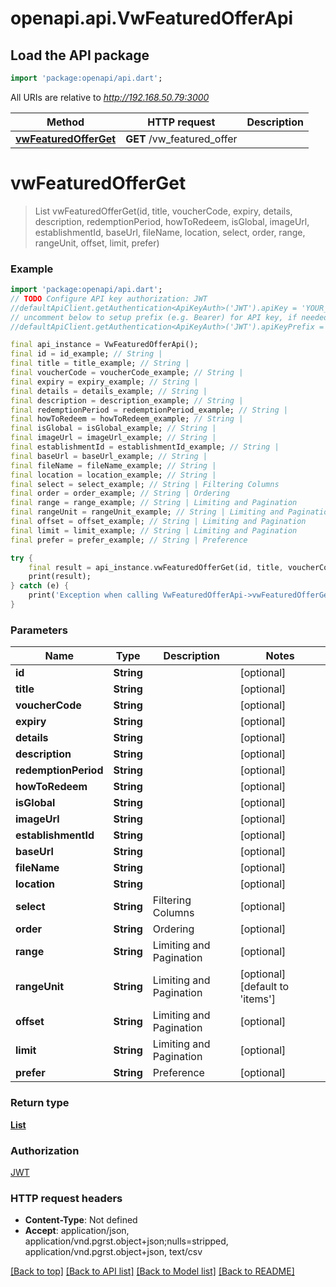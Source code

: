 # openapi.api.VwFeaturedOfferApi

## Load the API package
```dart
import 'package:openapi/api.dart';
```

All URIs are relative to *http://192.168.50.79:3000*

Method | HTTP request | Description
------------- | ------------- | -------------
[**vwFeaturedOfferGet**](VwFeaturedOfferApi.md#vwfeaturedofferget) | **GET** /vw_featured_offer | 


# **vwFeaturedOfferGet**
> List<VwFeaturedOffer> vwFeaturedOfferGet(id, title, voucherCode, expiry, details, description, redemptionPeriod, howToRedeem, isGlobal, imageUrl, establishmentId, baseUrl, fileName, location, select, order, range, rangeUnit, offset, limit, prefer)



### Example
```dart
import 'package:openapi/api.dart';
// TODO Configure API key authorization: JWT
//defaultApiClient.getAuthentication<ApiKeyAuth>('JWT').apiKey = 'YOUR_API_KEY';
// uncomment below to setup prefix (e.g. Bearer) for API key, if needed
//defaultApiClient.getAuthentication<ApiKeyAuth>('JWT').apiKeyPrefix = 'Bearer';

final api_instance = VwFeaturedOfferApi();
final id = id_example; // String | 
final title = title_example; // String | 
final voucherCode = voucherCode_example; // String | 
final expiry = expiry_example; // String | 
final details = details_example; // String | 
final description = description_example; // String | 
final redemptionPeriod = redemptionPeriod_example; // String | 
final howToRedeem = howToRedeem_example; // String | 
final isGlobal = isGlobal_example; // String | 
final imageUrl = imageUrl_example; // String | 
final establishmentId = establishmentId_example; // String | 
final baseUrl = baseUrl_example; // String | 
final fileName = fileName_example; // String | 
final location = location_example; // String | 
final select = select_example; // String | Filtering Columns
final order = order_example; // String | Ordering
final range = range_example; // String | Limiting and Pagination
final rangeUnit = rangeUnit_example; // String | Limiting and Pagination
final offset = offset_example; // String | Limiting and Pagination
final limit = limit_example; // String | Limiting and Pagination
final prefer = prefer_example; // String | Preference

try {
    final result = api_instance.vwFeaturedOfferGet(id, title, voucherCode, expiry, details, description, redemptionPeriod, howToRedeem, isGlobal, imageUrl, establishmentId, baseUrl, fileName, location, select, order, range, rangeUnit, offset, limit, prefer);
    print(result);
} catch (e) {
    print('Exception when calling VwFeaturedOfferApi->vwFeaturedOfferGet: $e\n');
}
```

### Parameters

Name | Type | Description  | Notes
------------- | ------------- | ------------- | -------------
 **id** | **String**|  | [optional] 
 **title** | **String**|  | [optional] 
 **voucherCode** | **String**|  | [optional] 
 **expiry** | **String**|  | [optional] 
 **details** | **String**|  | [optional] 
 **description** | **String**|  | [optional] 
 **redemptionPeriod** | **String**|  | [optional] 
 **howToRedeem** | **String**|  | [optional] 
 **isGlobal** | **String**|  | [optional] 
 **imageUrl** | **String**|  | [optional] 
 **establishmentId** | **String**|  | [optional] 
 **baseUrl** | **String**|  | [optional] 
 **fileName** | **String**|  | [optional] 
 **location** | **String**|  | [optional] 
 **select** | **String**| Filtering Columns | [optional] 
 **order** | **String**| Ordering | [optional] 
 **range** | **String**| Limiting and Pagination | [optional] 
 **rangeUnit** | **String**| Limiting and Pagination | [optional] [default to 'items']
 **offset** | **String**| Limiting and Pagination | [optional] 
 **limit** | **String**| Limiting and Pagination | [optional] 
 **prefer** | **String**| Preference | [optional] 

### Return type

[**List<VwFeaturedOffer>**](VwFeaturedOffer.md)

### Authorization

[JWT](../README.md#JWT)

### HTTP request headers

 - **Content-Type**: Not defined
 - **Accept**: application/json, application/vnd.pgrst.object+json;nulls=stripped, application/vnd.pgrst.object+json, text/csv

[[Back to top]](#) [[Back to API list]](../README.md#documentation-for-api-endpoints) [[Back to Model list]](../README.md#documentation-for-models) [[Back to README]](../README.md)


